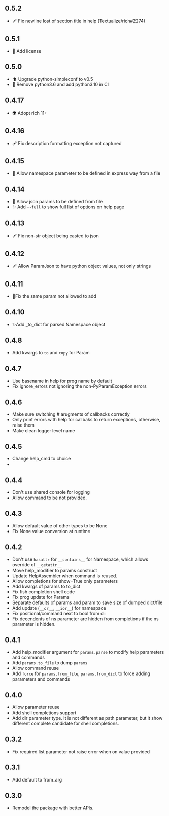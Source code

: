 ## 0.5.2

- 🩹 Fix newline lost of section title in help (Textualize/rich#2274)

## 0.5.1

- 📄 Add license

## 0.5.0

- ⬆️ Upgrade python-simpleconf to v0.5
- 👷 Remove python3.6 and add python3.10 in CI

## 0.4.17

- 👽️ Adopt rich 11+

## 0.4.16

- 🩹 Fix description formatting exception not captured

## 0.4.15

- 🐛 Allow namespace parameter to be defined in express way from a file

## 0.4.14

- 🐛 Allow json params to be defined from file
- ✨ Add `--full` to show full list of options on help page

## 0.4.13

- 🩹 Fix non-str object being casted to json

## 0.4.12

- 🩹 Allow ParamJson to have python object values, not only strings


## 0.4.11
- 🐛Fix the same param not allowed to add

## 0.4.10
- ✨Add _to_dict for parsed Namespace object

## 0.4.8
- Add kwargs to `to` and `copy` for Param

## 0.4.7
- Use basename in help for prog name by default
- Fix ignore_errors not ignoring the non-PyParamException errors

## 0.4.6
- Make sure switching # arugments of callbacks correctly
- Only print errors with help for callbaks to return exceptions, otherwise, raise them
- Make clean logger level name

## 0.4.5
- Change help_cmd to choice
-
## 0.4.4
- Don't use shared console for logging
- Allow command to be not provided.

## 0.4.3
- Allow default value of other types to be None
- Fix None value conversion at runtime

## 0.4.2
- Don't use `hasattr` for `__contains__` for Namespace, which allows override of `__getattr__`
- Move help_modifier to params construct
- Update HelpAssembler when command is reused.
- Allow completions for show=True only parameters
- Add kwargs of params to to_dict
- Fix fish completion shell code
- Fix prog update for Params
- Separate defaults of params and param to save size of dumped dict/file
- Add update (`__or__`, `__ior__`) for namespace
- Fix positional/command next to bool from cli
- Fix decendents of ns parameter are hidden from completions if the ns parameter is hidden.

## 0.4.1
- Add help_modifier argument for `params.parse` to modify help parameters and commands
- Add `params.to_file` to dump `params`
- Allow command reuse
- Add `force` for `params.from_file`, `params.from_dict` to force adding parameters and commands

## 0.4.0
- Allow parameter reuse
- Add shell completions support
- Add dir parameter type. It is not different as path parameter, but it show different complete candidate for shell completions.

## 0.3.2
- Fix required list parameter not raise error when on value provided

## 0.3.1
- Add default to from_arg

## 0.3.0
- Remodel the package with better APIs.
